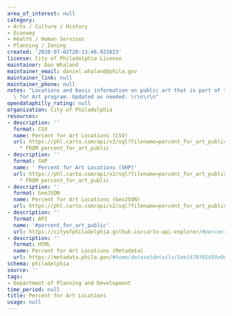 ```yaml
---
area_of_interest: null
category:
- Arts / Culture / History
- Economy
- Health / Human Services
- Planning / Zoning
created: '2020-07-02T20:13:46.923823'
license: City of Philadelphia License
maintainer: Dan Whaland
maintainer_email: daniel.whaland@phila.gov
maintainer_link: null
maintainer_phone: null
notes: "Locations and basic information on public art that is part of the Percent\
  \ for Art program. Updated as needed. \r\n\r\n"
opendataphilly_rating: null
organization: City of Philadelphia
resources:
- description: ''
  format: CSV
  name: Percent for Art Locations (CSV)
  url: https://phl.carto.com/api/v2/sql?filename=percent_for_art_public&format=csv&skipfields=cartodb_id,the_geom,the_geom_webmercator&q=SELECT
    * FROM percent_for_art_public
- description: ''
  format: SHP
  name: ' Percent for Art Locations (SHP)'
  url: https://phl.carto.com/api/v2/sql?filename=percent_for_art_public&format=shp&skipfields=cartodb_id&q=SELECT
    * FROM percent_for_art_public
- description: ''
  format: GeoJSON
  name: Percent for Art Locations (GeoJSON)
  url: https://phl.carto.com/api/v2/sql?filename=percent_for_art_public&format=geojson&skipfields=cartodb_id&q=SELECT+*+FROM+percent_for_art_public
- description: ''
  format: API
  name: '#percent_for_art_public'
  url: https://cityofphiladelphia.github.io/carto-api-explorer/#percent_for_art_public
- description: ''
  format: HTML
  name: Percent for Art Locations (Metadata)
  url: https://metadata.phila.gov/#home/datasetdetails/5ee1478f01459a00156f153f/representationdetails/5ee147f501459a00156f201f/?view_287_page=1
schema: philadelphia
source: ''
tags:
- Department of Planning and Development
time_period: null
title: Percent for Art Locations
usage: null
---
```

